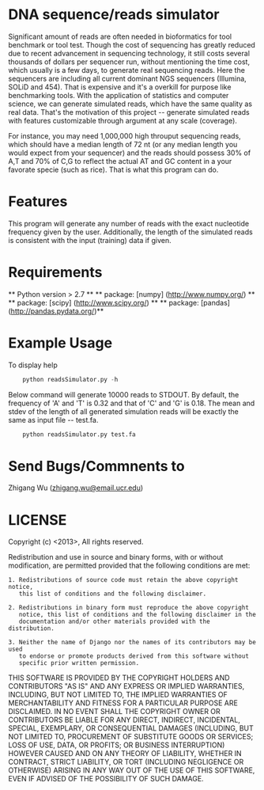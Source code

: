 DNA sequence/reads simulator
================================
Significant amount of reads are often needed in bioformatics for tool benchmark 
or tool test. Though the cost of sequencing has greatly reduced due to recent 
advancement in sequencing technology, it still costs several thousands of dollars 
per sequencer run, without mentioning the time cost, which usually is a few days, 
to generate real sequencing reads. Here the sequencers are including all current 
dominant NGS sequencers (Illumina, SOLiD and 454). That is expensive and it's a 
overkill for purpose like benchmarking tools. With the application of statistics 
and computer science, we can generate simulated reads, which have the same 
quality as real data. That's the motivation of this project -- generate simulated 
reads with features customizable through argument at any scale (coverage).

For instance, you may need 1,000,000 high throuput sequencing reads, which should 
have a median length of 72 nt (or any median length you would expect from your 
sequencer) and the reads should possess 30% of A,T and 70% of C,G to reflect the 
actual AT and GC content in a your favorate specie (such as rice). That is what 
this program can do.

Features
=========
This program will generate any number of reads with the exact nucleotide frequency 
given by the user. Additionally, the length of the simulated reads is consistent with the input (training) data if given. 

Requirements
=============
  ** Python version > 2.7                         **
  ** package: [numpy] (http://www.numpy.org/)     **
  ** package: [scipy] (http://www.scipy.org/)     **
  ** package: [pandas] (http://pandas.pydata.org/)**


Example Usage
=============
To display help
```python
    python readsSimulator.py -h
```
 Below command will generate 10000 reads to STDOUT. By default, the frequency of 'A' and 'T' is 0.32 and that 
 of 'C' and 'G' is 0.18. The mean and stdev of the length of all generated simulation reads will be exactly 
 the same as input file -- test.fa.
```python
    python readsSimulator.py test.fa
```
Send Bugs/Commnents to
======================
Zhigang Wu (zhigang.wu@email.ucr.edu)



LICENSE
=========
Copyright (c) <2013>, <Zhigang Wu>
All rights reserved.

Redistribution and use in source and binary forms, with or without modification,
are permitted provided that the following conditions are met:

    1. Redistributions of source code must retain the above copyright notice, 
       this list of conditions and the following disclaimer.
    
    2. Redistributions in binary form must reproduce the above copyright 
       notice, this list of conditions and the following disclaimer in the
       documentation and/or other materials provided with the distribution.

    3. Neither the name of Django nor the names of its contributors may be used
       to endorse or promote products derived from this software without
       specific prior written permission.

THIS SOFTWARE IS PROVIDED BY THE COPYRIGHT HOLDERS AND CONTRIBUTORS "AS IS" AND
ANY EXPRESS OR IMPLIED WARRANTIES, INCLUDING, BUT NOT LIMITED TO, THE IMPLIED
WARRANTIES OF MERCHANTABILITY AND FITNESS FOR A PARTICULAR PURPOSE ARE
DISCLAIMED. IN NO EVENT SHALL THE COPYRIGHT OWNER OR CONTRIBUTORS BE LIABLE FOR
ANY DIRECT, INDIRECT, INCIDENTAL, SPECIAL, EXEMPLARY, OR CONSEQUENTIAL DAMAGES
(INCLUDING, BUT NOT LIMITED TO, PROCUREMENT OF SUBSTITUTE GOODS OR SERVICES;
LOSS OF USE, DATA, OR PROFITS; OR BUSINESS INTERRUPTION) HOWEVER CAUSED AND ON
ANY THEORY OF LIABILITY, WHETHER IN CONTRACT, STRICT LIABILITY, OR TORT
(INCLUDING NEGLIGENCE OR OTHERWISE) ARISING IN ANY WAY OUT OF THE USE OF THIS
SOFTWARE, EVEN IF ADVISED OF THE POSSIBILITY OF SUCH DAMAGE.

